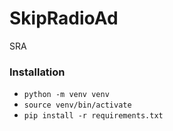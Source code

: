 # SkipRadioAd
SRA

### Installation
- `python -m venv venv`
- `source venv/bin/activate`
- `pip install -r requirements.txt`

